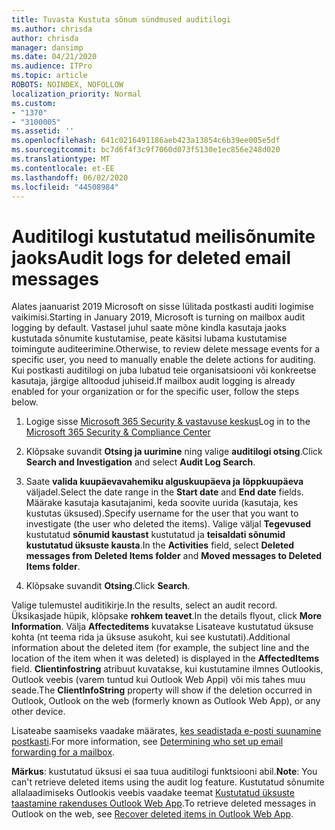 ```yaml
---
title: Tuvasta Kustuta sõnum sündmused auditilogi
ms.author: chrisda
author: chrisda
manager: dansimp
ms.date: 04/21/2020
ms.audience: ITPro
ms.topic: article
ROBOTS: NOINDEX, NOFOLLOW
localization_priority: Normal
ms.custom:
- "1370"
- "3100005"
ms.assetid: ''
ms.openlocfilehash: 641c0216491186aeb423a13854c6b39ee005e5df
ms.sourcegitcommit: bc7d6f4f3c9f7060d073f5130e1ec856e248d020
ms.translationtype: MT
ms.contentlocale: et-EE
ms.lasthandoff: 06/02/2020
ms.locfileid: "44508984"
---
```

# <a name="audit-logs-for-deleted-email-messages"></a><span data-ttu-id="068bc-102">Auditilogi kustutatud meilisõnumite jaoks</span><span class="sxs-lookup"><span data-stu-id="068bc-102">Audit logs for deleted email messages</span></span>

<span data-ttu-id="068bc-103">Alates jaanuarist 2019 Microsoft on sisse lülitada postkasti auditi logimise vaikimisi.</span><span class="sxs-lookup"><span data-stu-id="068bc-103">Starting in January 2019, Microsoft is turning on mailbox audit logging by default.</span></span> <span data-ttu-id="068bc-104">Vastasel juhul saate mõne kindla kasutaja jaoks kustutada sõnumite kustutamise, peate käsitsi lubama kustutamise toimingute auditeerimine.</span><span class="sxs-lookup"><span data-stu-id="068bc-104">Otherwise, to review delete message events for a specific user, you need to manually enable the delete actions for auditing.</span></span> <span data-ttu-id="068bc-105">Kui postkasti auditilogi on juba lubatud teie organisatsiooni või konkreetse kasutaja, järgige alltoodud juhiseid.</span><span class="sxs-lookup"><span data-stu-id="068bc-105">If mailbox audit logging is already enabled for your organization or for the specific user, follow the steps below.</span></span>

1. <span data-ttu-id="068bc-106">Logige sisse [Microsoft 365 Security & vastavuse keskus](https://protection.office.com/)</span><span class="sxs-lookup"><span data-stu-id="068bc-106">Log in to the [Microsoft 365 Security & Compliance Center](https://protection.office.com/)</span></span>

2. <span data-ttu-id="068bc-107">Klõpsake suvandit **Otsing ja uurimine** ning valige **auditilogi otsing**.</span><span class="sxs-lookup"><span data-stu-id="068bc-107">Click **Search and Investigation** and select **Audit Log Search**.</span></span>

3. <span data-ttu-id="068bc-108">Saate **valida kuupäevavahemiku alguskuupäeva ja** **lõppkuupäeva** väljadel.</span><span class="sxs-lookup"><span data-stu-id="068bc-108">Select the date range in the **Start date** and **End date** fields.</span></span> <span data-ttu-id="068bc-109">Määrake kasutaja kasutajanimi, keda soovite uurida (kasutaja, kes kustutas üksused).</span><span class="sxs-lookup"><span data-stu-id="068bc-109">Specify username for the user that you want to investigate (the user who deleted the items).</span></span> <span data-ttu-id="068bc-110">Valige väljal **Tegevused** kustutatud **sõnumid kaustast** kustutatud ja **teisaldati sõnumid kustutatud üksuste kausta**.</span><span class="sxs-lookup"><span data-stu-id="068bc-110">In the **Activities** field, select **Deleted messages from Deleted Items folder** and **Moved messages to Deleted Items folder**.</span></span>

4. <span data-ttu-id="068bc-111">Klõpsake suvandit **Otsing**.</span><span class="sxs-lookup"><span data-stu-id="068bc-111">Click **Search**.</span></span>

<span data-ttu-id="068bc-112">Valige tulemustel auditikirje.</span><span class="sxs-lookup"><span data-stu-id="068bc-112">In the results, select an audit record.</span></span> <span data-ttu-id="068bc-113">Üksikasjade hüpik, klõpsake **rohkem teavet**.</span><span class="sxs-lookup"><span data-stu-id="068bc-113">In the details flyout, click **More Information**.</span></span> <span data-ttu-id="068bc-114">Välja **Affecteditems** kuvatakse Lisateave kustutatud üksuse kohta (nt teema rida ja üksuse asukoht, kui see kustutati).</span><span class="sxs-lookup"><span data-stu-id="068bc-114">Additional information about the deleted item (for example, the subject line and the location of the item when it was deleted) is displayed in the **AffectedItems** field.</span></span> <span data-ttu-id="068bc-115">**Clientinfostring** atribuut kuvatakse, kui kustutamine ilmnes Outlookis, Outlook veebis (varem tuntud kui Outlook Web Appi) või mis tahes muu seade.</span><span class="sxs-lookup"><span data-stu-id="068bc-115">The **ClientInfoString** property will show if the deletion occurred in Outlook, Outlook on the web (formerly known as Outlook Web App), or any other device.</span></span>

<span data-ttu-id="068bc-116">Lisateabe saamiseks vaadake määrates, [kes seadistada e-posti suunamine postkasti](https://docs.microsoft.com/microsoft-365/compliance/auditing-troubleshooting-scenarios#determine-if-a-user-deleted-email-items).</span><span class="sxs-lookup"><span data-stu-id="068bc-116">For more information, see [Determining who set up email forwarding for a mailbox](https://docs.microsoft.com/microsoft-365/compliance/auditing-troubleshooting-scenarios#determine-if-a-user-deleted-email-items).</span></span>

<span data-ttu-id="068bc-117">**Märkus**: kustutatud üksusi ei saa tuua auditilogi funktsiooni abil.</span><span class="sxs-lookup"><span data-stu-id="068bc-117">**Note**: You can't retrieve deleted items using the audit log feature.</span></span> <span data-ttu-id="068bc-118">Kustutatud sõnumite allalaadimiseks Outlookis veebis vaadake teemat [Kustutatud üksuste taastamine rakenduses Outlook Web App](https://support.office.com/article/C3D8FC15-EEEF-4F1C-81DF-E27964B7EDD4).</span><span class="sxs-lookup"><span data-stu-id="068bc-118">To retrieve deleted messages in Outlook on the web, see [Recover deleted items in Outlook Web App](https://support.office.com/article/C3D8FC15-EEEF-4F1C-81DF-E27964B7EDD4).</span></span>
